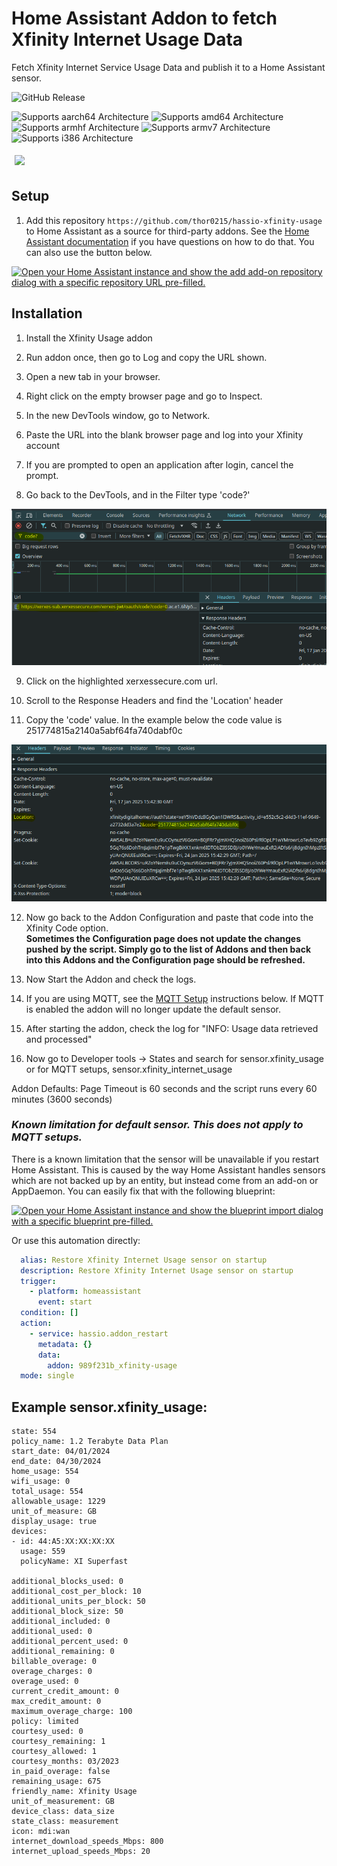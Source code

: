 # Home Assistant Addon to fetch Xfinity Internet Usage Data

Fetch Xfinity Internet Service Usage Data and publish it to a Home Assistant sensor.

![GitHub Release](https://img.shields.io/github/v/release/thor0215/hassio-xfinity-usage)


![Supports aarch64 Architecture][aarch64-shield]
![Supports amd64 Architecture][amd64-shield]
![Supports armhf Architecture][armhf-shield]
![Supports armv7 Architecture][armv7-shield]
![Supports i386 Architecture][i386-shield]

[<img src="https://raw.githubusercontent.com/thor0215/hassio-xfinity-usage/master/images/bmc-button.svg" width=125 style="margin: 5px"/>](https://www.buymeacoffee.com/thor0215)

## Setup

1. Add this repository `https://github.com/thor0215/hassio-xfinity-usage` to Home Assistant as a source for third-party addons. See the [Home Assistant documentation](https://www.home-assistant.io/common-tasks/os#installing-third-party-add-ons) if you have questions on how to do that. You can also use the button below.

[![Open your Home Assistant instance and show the add add-on repository dialog with a specific repository URL pre-filled.](https://my.home-assistant.io/badges/supervisor_add_addon_repository.svg)](https://my.home-assistant.io/redirect/supervisor_add_addon_repository/?repository_url=https://github.com/thor0215/hassio-xfinity-usage/)

## Installation

1. Install the Xfinity Usage addon

2. Run addon once, then go to Log and copy the URL shown.
3. Open a new tab in your browser.
4. Right click on the empty browser page and go to Inspect.
5. In the new DevTools window, go to Network.
6. Paste the URL into the blank browser page and log into your Xfinity account
7. If you are prompted to open an application after login, cancel the prompt.
8. Go back to the DevTools, and in the Filter type 'code?'

![Code Screenshot 1](https://raw.githubusercontent.com/thor0215/hassio-xfinity-usage/master/images/code_screenshot_1.png)

9. Click on the highlighted xerxessecure.com url.

10. Scroll to the Response Headers and find the 'Location' header
11. Copy the 'code' value. In the example below the code value is 251774815a2140a5abf64fa740dabf0c

![Code Screenshot 2](https://raw.githubusercontent.com/thor0215/hassio-xfinity-usage/master/images/code_screenshot_2.png)

12. Now go back to the Addon Configuration and paste that code into the Xfinity Code option. \
**Sometimes the Configuration page does not update the changes pushed by the script. Simply go to the list of Addons and then back into this Addons and the Configuration page should be refreshed.**

13. Now Start the Addon and check the logs.
14. If you are using MQTT, see the [MQTT Setup](https://github.com/thor0215/hassio-xfinity-usage/blob/main/MQTT.md) instructions below. If MQTT is enabled the addon will no longer update the default sensor.
15. After starting the addon, check the log for "INFO: Usage data retrieved and processed"
16. Now go to Developer tools -> States and search for sensor.xfinity_usage or for MQTT setups, sensor.xfinity_internet_usage

Addon Defaults: Page Timeout is 60 seconds and the script runs every 60 minutes (3600 seconds)

### ***Known limitation for default sensor. This does not apply to MQTT setups.***

There is a known limitation that the sensor will be unavailable if you restart Home Assistant. This is caused by the way Home Assistant handles sensors which are not backed up by an entity, but instead come from an add-on or AppDaemon. You can easily fix that with the following blueprint:

[![Open your Home Assistant instance and show the blueprint import dialog with a specific blueprint pre-filled.](https://my.home-assistant.io/badges/blueprint_import.svg)](https://my.home-assistant.io/redirect/blueprint_import/?blueprint_url=https://github.com/thor0215/hassio-xfinity-usage/blob/main/blueprints/restore_xfinity_internet_usage_sensor.yaml)

Or use this automation directly:

```yaml
  alias: Restore Xfinity Internet Usage sensor on startup
  description: Restore Xfinity Internet Usage sensor on startup
  trigger:
    - platform: homeassistant
      event: start
  condition: []
  action:
    - service: hassio.addon_restart
      metadata: {}
      data:
        addon: 989f231b_xfinity-usage
  mode: single
```

## Example sensor.xfinity_usage:

```
state: 554
policy_name: 1.2 Terabyte Data Plan
start_date: 04/01/2024
end_date: 04/30/2024
home_usage: 554
wifi_usage: 0
total_usage: 554
allowable_usage: 1229
unit_of_measure: GB
display_usage: true
devices:
- id: 44:A5:XX:XX:XX:XX
  usage: 559
  policyName: XI Superfast

additional_blocks_used: 0
additional_cost_per_block: 10
additional_units_per_block: 50
additional_block_size: 50
additional_included: 0
additional_used: 0
additional_percent_used: 0
additional_remaining: 0
billable_overage: 0
overage_charges: 0
overage_used: 0
current_credit_amount: 0
max_credit_amount: 0
maximum_overage_charge: 100
policy: limited
courtesy_used: 0
courtesy_remaining: 1
courtesy_allowed: 1
courtesy_months: 03/2023
in_paid_overage: false
remaining_usage: 675
friendly_name: Xfinity Usage
unit_of_measurement: GB
device_class: data_size
state_class: measurement
icon: mdi:wan
internet_download_speeds_Mbps: 800
internet_upload_speeds_Mbps: 20
```

[aarch64-shield]: https://img.shields.io/badge/aarch64-yes-green.svg
[amd64-shield]: https://img.shields.io/badge/amd64-yes-green.svg
[armhf-shield]: https://img.shields.io/badge/armhf-no-red.svg
[armv7-shield]: https://img.shields.io/badge/armv7-no-red.svg
[i386-shield]: https://img.shields.io/badge/i386-no-red.svg
[releases-shield]: https://img.shields.io/github/release/hassio-addons/hassio-xfinity-usage.svg
[releases]: https://github.com/thor0215/hassio-xfinity-usage/releases
